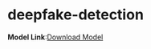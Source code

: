# deepfake-detection
**Model Link**:[Download Model](https://drive.google.com/file/d/1I-j5vsQ_NDkPnJHUTAT_v4aIw5NPNtzi/view?usp=drive_link)
